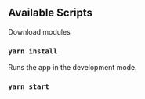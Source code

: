 ## Available Scripts

Download modules
### `yarn install`

Runs the app in the development mode.
### `yarn start`
